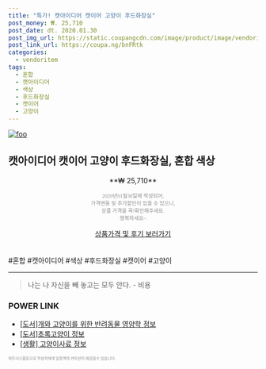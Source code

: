 ```yaml
--- 
title: "특가! 캣아이디어 캣이어 고양이 후드화장실" 
post_money: ₩. 25,710 
post_date: dt. 2020.01.30 
post_img_url: https://static.coupangcdn.com/image/product/image/vendoritem/2018/11/20/3343014340/ecb721ce-e6b1-484e-abda-af95dcd6c9be.jpg 
post_link_url: https://coupa.ng/bnFRtk 
categories: 
  - vendoritem 
tags: 
  - 혼합 
  - 캣아이디어 
  - 색상 
  - 후드화장실 
  - 캣이어 
  - 고양이 
--- 
```

[![foo](https://static.coupangcdn.com/image/product/image/vendoritem/2018/11/20/3343014340/ecb721ce-e6b1-484e-abda-af95dcd6c9be.jpg)](https://coupa.ng/bnFRtk) 

## 캣아이디어 캣이어 고양이 후드화장실, 혼합 색상 
<p style="text-align: center;">**₩ 25,710**</p> 
<p style="text-align: center;"><span style="color: #898c8f; font-family: Georgia,Times,serif; font-size: 0.75em;">2020년01월30일에 작성되어, <br>가격변동 및 추가할인이 있을 수 있으니,<br> 상품 가격을 꼭!확인해주세요.<br>행복하세요~</span> 
</p>	 
<div markdown="0" style="text-align: center;"><a href="https://coupa.ng/bnFRtk" class="btn btn--success">상품가격 및 후기 보러가기</a></div> 
<br><br> 
  #혼합 #캣아이디어 #색상 #후드화장실 #캣이어 #고양이 
<hr> 

> 나는 나 자신을 빼 놓고는 모두 안다. - 비용 


### POWER LINK

* <a href="https://blog.naver.com/sakai111/221764905841" target="_blank">[도서]개와 고양이를 위한 반려동물 영양학 정보</a>
* <a href="https://blog.naver.com/santokki14/221769506134" target="_blank">[도서]초록고양이 정보</a>
* <a href="https://blog.naver.com/sakai111/221760702730" target="_blank"> [생활] 고양이사료 정보 </a>

<span style="color: #898c8f; font-family: Georgia,Times,serif; font-size: 0.55em;">파트너스활동으로 작성자에게 일정액의 커미션이 제공될수 있습니다.</span> 
